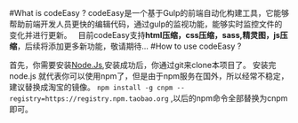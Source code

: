 #What is codeEasy ?
   codeEasy是一个基于Gulp的前端自动化构建工具，它能够帮助前端开发人员更快的编辑代码，通过gulp的监视功能，能够实时监控文件的变化并进行更新。
   目前codeEasy支持**html压缩，css压缩，sass,精灵图，js压缩**，后续将添加更多新功能，敬请期待...
#How to use codeEasy ?

   首先，你需要安装[Node.Js](https://nodejs.org/en/download/),安装成功后，你通过git来clone本项目了。
   安装完node.js 就代表你可以使用npm了，但是由于npm服务在国外，所以经常不稳定，建议替换成淘宝的镜像。
   `npm install -g cnpm --registry=https://registry.npm.taobao.org` ,以后的npm命令全部替换为cnpm即可。
   
